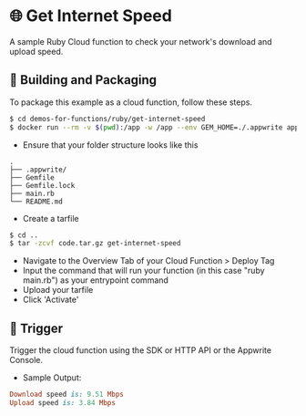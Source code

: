 # 🌐 Get Internet Speed

A sample Ruby Cloud function to check your network's download and upload speed. 

## 🚀 Building and Packaging

To package this example as a cloud function, follow these steps.

```bash
$ cd demos-for-functions/ruby/get-internet-speed
$ docker run --rm -v $(pwd):/app -w /app --env GEM_HOME=./.appwrite appwrite/env-ruby-3.0:1.0.0 bundle install
```

- Ensure that your folder structure looks like this

```
.
├── .appwrite/
├── Gemfile
├── Gemfile.lock
├── main.rb
└── README.md
```

- Create a tarfile

```bash
$ cd ..
$ tar -zcvf code.tar.gz get-internet-speed
```

- Navigate to the Overview Tab of your Cloud Function > Deploy Tag
- Input the command that will run your function (in this case "ruby main.rb") as your entrypoint command
- Upload your tarfile
- Click 'Activate'

## 🎯 Trigger

Trigger the cloud function using the SDK or HTTP API or the Appwrite Console.

- Sample Output:

```ruby
Download speed is: 9.51 Mbps
Upload speed is: 3.84 Mbps
```
